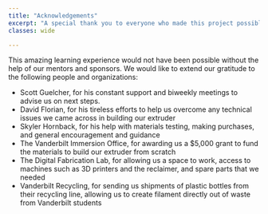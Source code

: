 ```yaml
---
title: "Acknowledgements"
excerpt: "A special thank you to everyone who made this project possible"
classes: wide

---
```


This amazing learning experience would not have been possible without the help of our mentors and sponsors. We would like to extend our gratitude to the following people and organizations:
*  Scott Guelcher, for his constant support and biweekly meetings to advise us on next steps.
*  David Florian, for his tireless efforts to help us overcome any technical issues we came across in building our extruder
*  Skyler Hornback, for his help with materials testing, making purchases, and general encouragement and guidance
*  The Vanderbilt Immersion Office, for awarding us a $5,000 grant to fund the materials to build our extruder from scratch
*  The Digital Fabrication Lab, for allowing us a space to work, access to machines such as 3D printers and the reclaimer, and spare parts that we needed
*  Vanderbilt Recycling, for sending us shipments of plastic bottles from their recycling line, allowing us to create filament directly out of waste from Vanderbilt students
